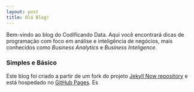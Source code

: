 ```yaml
---
layout: post
title: Olá Blog!
---
```

Bem-vindo ao blog do Codificando Data. Aqui você encontrará dicas de programação com foco em análise e inteligência de negócios, mais conhecidos como *Business Analytics* e *Business Inteligence*.

### Simples e Básico
Este blog foi criado a partir de um fork do projeto [Jekyll Now repository](https://github.com/barryclark/jekyll-now) e está hospedado no [GitHub Pages](https://pages.github.com/). Es
